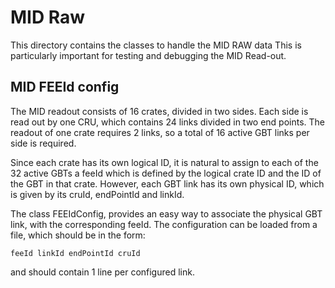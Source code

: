<!-- doxy
\page refMUONMIDRaw MID RAW library
/doxy -->

# MID Raw
This directory contains the classes to handle the MID RAW data
This is particularly important for testing and debugging the MID Read-out.

## MID FEEId config
The MID readout consists of 16 crates, divided in two sides.
Each side is read out by one CRU, which contains 24 links divided in two end points.
The readout of one crate requires 2 links, so a total of 16 active GBT links per side is required.

Since each crate has its own logical ID, it is natural to assign to each of the 32 active GBTs a feeId which is defined by the logical crate ID and the ID of the GBT in that crate.
However, each GBT link has its own physical ID, which is given by its cruId, endPointId and linkId.

The class FEEIdConfig, provides an easy way to associate the physical GBT link, with the corresponding feeId.
The configuration can be loaded from a file, which should be in the form:
```
feeId linkId endPointId cruId
```
and should contain 1 line per configured link.
